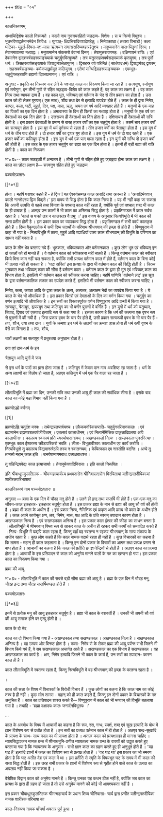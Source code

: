 +++
title = "०५"

+++

कालनिरूपणम् 


अथाचिद्विशेषः कालो निरूप्यते । कालो नाम गुणत्रयरहितो जडद्रव्य- विशेषः । स च नित्यो विभुश्च । भूतभविष्यद्वर्तमानभेदेन त्रिविधः । युगपत्- क्षिप्रचिरादिव्यपदेशहेतुः । निमेषकाष्ठा ( तत्परा विनाडी ) कला घटिका- मुहूर्त-दिवस-पक्ष-मास ऋत्वयन संवत्सरादिव्यवहारहेतुश्च । मनुष्यमानेन मासः पितॄणां दिनम् । तेषाममावास्या मध्याह्नः । मनुष्यमानेन संवत्सरो देवानां दिनम् । तेषामुत्तरायणमहः । दक्षिणायनं रात्रिः । एवं देवमानेन द्वादशवर्षसहस्रसङ्ख्याकं चतुर्युगमित्युच्यते । तत्र चतुस्सहस्रवर्षसङ्ख्याकं कृतयुगम् । तत्र पूर्णो धर्मः । त्रिसहस्रवर्षसङ्ख्याकं त्रिपाद्धर्मवत्त्रेतायुगम् । द्विसहस्र वर्ष परिमितं ( सार्धपादधमं) द्विपाद्धर्मवद् द्वापरम् । सहस्रवर्षसङ्ख्या- कमेकपाद्धर्मयुतं कलियुगम् । एतेषां सन्धिद्विसहस्रसङ्ख्याकः । एवम्भूत- चतुर्युगसहस्राणि ब्रह्मणो दिवसप्रमाणम् । एवं रात्रिः । 


अनुवाद - प्रकृति का निरूपण कर लेने के पश्चात् काल का निरूपण किया जा रहा है । सत्त्वगुण, रजोगुण एवं तमोगुण, इन तीनों गुणों से रहित जड़द्रव्य-विशेष को काल कहते हैं; यह काल का लक्षण है । वह काल नित्य तथा व्यापक द्रव्य है । वह काल भूत, भविष्यत् एवं वर्तमान के भेद से तीन प्रकार का होता है । उस काल को ही लेकर युगपत् ( एक साथ), शीघ्र तथा देर से इत्यादि व्यपदेश होते हैं । काल के ही द्वारा निमेष, काष्ठा, कला, घटी, मुहूर्त, दिन, पक्ष, मास, ऋतु, अयन एवं वर्ष आदि व्यवहार होते हैं । मनुष्यों के एक माह का पितरों का एक दिन होता है । अमावास्या के दिन ही पितरों का मध्याह्न होता है । मनुष्यों के एक वर्ष का देवताओं का एक दिन होता है । उत्तरायण ही देवताओं का दिन होता है । दक्षिणायन ही देवताओं की रात्रि होती है । इस प्रकार देवताओं के प्रमाण से बारह हजार वर्षों का एक चतुर्युग होता है । उसमें चार हजार वर्षों का सत्ययुग होता है । इस युग में धर्म पूर्णरूप से रहता है। तीन हजार वर्षों का त्रेतायुग होता है । इस युग में धर्म के तीन पाद होते हैं । दो हजार वर्षों का द्वापर युग होता है । इस युग में धर्म के दो पाद रहते हैं । एक हजार वर्षों का कलियुग होता है । इस युग में धर्म एक पाद वाला रहता है। इन युगों की सन्धि दो हजार वर्षों की होती है । इस तरह के एक हजार चतुर्युग का ब्रह्मा का एक दिन होता है । इतनी ही बड़ी बह्मा की रात्रि होती है । काल का निरूपण 


भा० प्र०-- काल जडद्रव्यों में अन्यतम है । तीनों गुणों से रहित होते हुए जड़द्रव्य होना काल का लक्षण है । काल का छोटा लक्षण है— सत्त्वगुण रहित होते हुए जड़द्रव्य 


पञ्चमोऽवतारः 


[[१०१]]


होना । महर्षि पराशर कहते हैं - हे द्विज ! यह ऐश्वर्यसम्पन्न काल अनादि तथा अनन्त है । 'अनादिर्भगवान् कालो नान्तोऽस्य द्विज विद्यते।' इस वाक्य से सिद्ध होता है कि काल नित्य है । यह भी नहीं कहा जा सकता कि अपनी उत्पत्ति से पहले तथा विनाश के पश्चात् काल नहीं रहता है, क्योंकि पूर्व एवं पश्चात् शब्द भी काल के ही वाचक हैं । अतएव उन कालों में भी काल का अस्तित्व सिद्ध होता है । प्रकृतिमण्डल में काल सर्वत्र रहता है । 'कालं स पचते तत्र न कालस्तत्र वै प्रभुः ।' इस वाक्य के अनुसार नित्यविभूति में भी काल की सत्ता प्रतीत होती है । इस प्रकार काल का व्यापकत्व सिद्ध होता है । प्रकृतिमण्डल में सभी कार्य कालकृत होते हैं । दिव्य वैकुण्ठलोक में सभी दिव्य पदार्थों के परिणाम श्रीभगवान् की इच्छा से होते हैं । विष्णुपुराण में कहा भी गया है - नित्यविभूति में कला, मुहूर्त आदि उपाधियों वाला काल श्रीभगवान् की विभूति के परिणाम का साधन नहीं बनता है । 


काल के तीन भेद बतलाए गये हैं- भूतकाल, भविष्यत्काल और वर्तमानकाल । कुछ लोग भूत एवं भविष्यत् इन दो कालों को ही मानते हैं । वे वर्तमान काल को स्वीकारना नहीं चाहते हैं । किन्तु वर्तमान काल को स्वीकार किये बिना काम नहीं चल सकता है, क्योंकि सभी प्रत्यक्ष वर्तमान काल में होते हैं, वर्तमान काल के बिना कोई भी प्रत्यक्ष नहीं हो सकता है । 'घटः अस्ति' इस प्रत्यक्ष के द्वारा भी वर्तमान काल की सिद्धि होती है । किञ्च भूतकाल तथा भविष्यत् काल की सीमा है वर्तमान काल । वर्तमान काल के द्वारा ही भूत एवं भविष्यत् काल का विभाग होता है, इसलिये भी वर्तमान काल को स्वीकार करना चाहिए। महर्षि पाणिनि 'वर्तमाने लट्' इस सूत्र के द्वारा वर्तमानकालिक लकार का उपदेश करते हैं, इसलिये भी वर्तमान काल को स्वीकार करना चाहिए । 


निमेष, कला, काष्ठा आदि के द्वारा काल के अल्प, अल्पतर, अल्पतम भेदों का व्यपदेश किया गया है । ये काल के भेद भी औपाधिक हैं । इस प्रकार पितरों एवं देवताओं के दिन का वर्णन किया गया । चतुर्युग का वर्णन इत्यादि भी औपाधिक है । इन सबों का विस्तारपूर्वक वर्णन विष्णुपुराण आदि ग्रन्थों में किया गया है । सत्ययुग, त्रेतायुग, द्वापरयुग तथा कलियुग का भी वर्णन पुराणों में वर्णित है । इन युगों में धर्म को चतुष्पाद, त्रिपाद, द्विपाद एवं एकपाद इत्यादि रूप से कहा गया है । इसका कारण है कि धर्म की कल्पना एक वृषभ रूप से पुराणों में की गयी है । जिस प्रकार वृषभ के चार पैर होते हैं, उसी प्रकार सत्यरूपी वृषभ के भी चार पैर हैं - तपः, शौच, दया तथा दान । युगों के क्रमशः इन धर्म के लक्षणों का क्रमशः ह्रास होना ही धर्म रूपी वृषभ के पैरों का विनाश है । तपः, शौच, 


चारों लक्षणों का सत्ययुग में प्रचुरतया अनुष्ठान होता है। 


दया एवं दान-धर्म के इन 


त्रेतायुग आदि युगों में क्रम 


से इस धर्म के पादों का ह्रास होता जाता है । कलियुग में केवल दान मात्र अवशिष्ट रह जाता है । धर्म के अन्य लक्षणों का विलोप हो जाता है, अतएव कलियुग में धर्म एक पैर वाला रह जाता है । 


[[१०२]]




लीलाविभूति में ब्रह्मा का दिन, उनकी रात्रि तथा उनकी आयु ही काल की सर्वाधिक सीमा है । इसके बाद काल का कोई बड़ा विभाग नहीं किया गया है । 


ब्रह्मणोऽह्नो वर्णनम् 


[[1]]


ब्रह्मणोऽह्नि चतुर्दश मनवः । तथेन्द्रास्तप्तर्षयश्च । एकैकमनोरेकसप्तति- चतुर्युगपरिमाणकालः । एवं ब्रह्ममानेन ब्रह्मणश्शतवर्षजीवित्वम् । एतत्सवं कालाधीनम् । एवं नित्यनैमित्तिक प्राकृतादिप्रलया अपि कालाधीनाः । कालस्य स्वकायं प्रति स्वस्योपादानत्वम् । अखण्डकालो नित्यः । खण्डकालाः पुनरनित्याः । एवम्भूतः काल ईश्वरस्य क्रीडापरिकरो भवति । लीला- विभूतावीश्वरः कालाधीन एव कार्यं करोति । नित्यविभूतो तु कालस्य विद्यमानत्वेऽपि तस्य न स्वातन्त्र्यम् । केचित्काल एव नास्तीति वदन्ति । अन्ये तु तामसो महान् काल इति । उभयेषामागमबाधः प्रत्यक्षबाधश्च । 


तु षडिन्द्रियवेद्यः काल इत्याचार्याः । तेनानुमेयवादिनिरासः । इति कालो निरूपितः । 


इति श्रीवाधूलकुलतिलक - श्रीमन्महाचार्यस्य प्रथमदासेन श्रीनिवासदासेन विरचितायां यतीन्द्रमतदीपिकायां शारीरकपरिभाषायां 


कालनिरूपणं नाम पञ्चमोऽवतारः ॥ 


अनुवाद — ब्रह्मा के एक दिन में चौदह मनु होते हैं । उतने ही इन्द्र तथा सप्तर्षि भी होते हैं। एक-एक मनु का जीवन-काल इकहत्तर- इकहत्तर चतुर्युग होता है । इस प्रकार ब्रह्मा के मान से ब्रह्मा की आयु सौ वर्ष की होती है । ब्रह्मा भी काल के अधीन हैं । इस प्रकार नित्य, नैमित्तिक एवं प्राकृत आदि प्रलय भी काल के अधीन होते हैं । काल अपने कार्यभूत क्षण, लव, निमेष, मास, पक्ष आदि के प्रति स्वयम् उपादान कारण होता है । अखण्डकाल नित्य है । एवं सखण्डकाल अनित्य है । इस प्रकार काल ईश्वर की क्रीडा का साधन बनता है । लीलाविभूति में श्रीभगवान् विभव रूप से आकर काल के अधीन ही रहकर सभी कार्यों को सम्पादित करते हैं । नित्य- विभूति में यद्यपि काल रहता है, किन्तु वहाँ वह स्वतन्त्र न रहकर श्रीभगवान् के सत्य संकल्प के अधीन रहता है । कुछ लोग कहते हैं कि काल नामक पदार्थ रहता ही नहीं है । कुछ विचारकों का कहना है कि तामस - महान् ही काल कहलाता है । किन्तु इन दोनों प्रकार के विचारों का आगम तथा प्रत्यक्ष प्रमाण से बाध होता है । आचार्यों का कहना है कि काल की प्रतीति छः ज्ञानेन्द्रियों से होती है । अतएव काल का प्रत्यक्ष होता है । आचार्यों के इस प्रतिपादन से काल को अनुमेय मानने वालों के मत का खण्डन हो गया। इस प्रकार काल का निरूपण किया गया । 


ब्रह्मा की आयु 


भा० प्र० - लीलाविभूति में काल की सबसे बड़ी सीमा ब्रह्मा की आयु है । ब्रह्मा के एक दिन में चौदह मनु, चौदह इन्द्र तथा चौदह सप्तर्षिमण्डल होते हैं । 


पञ्चमोऽवतारः 


[[१०३]]


इनमें से प्रत्येक मनु की आयु इकहत्तर चतुर्युग है । ब्रह्मा भी काल के वशवर्ती हैं । उनकी भी अपनी सौ वर्ष की आयु समाप्त होने पर मृत्यु होती है । 


काल के दो भेद 


काल का दो विभाग किया गया है - अखण्डकाल तथा सखण्डकाल । अखण्डकाल नित्य है । सखण्डकाल अनित्य है । वह उत्पन्न और विनष्ट होता है । कला- निमेष से के लेकर ब्रह्मा की आयु पर्यन्त सभी जितने भी विभाग किये गये हैं, वे सब सखण्डकाल अन्तर्गत आते हैं । अखण्डकाल का एक विभाग है सखण्डकाल । वह अखण्डकाल का कार्य है । क्षण, निमेष इत्यादि जितने भी काल के कार्य हैं, उन सबों का उपादान- कारण काल ही है । 


काल लीलाविभूति में स्वतन्त्र रहता है, किन्तु नित्यविभूति में वह श्रीभगवान् की इच्छा के परतन्त्र रहता है । 


। 


काल की सत्ता के विषय में विचारकों के विरोधी विचार हैं । कुछ लोगों का कहना है कि काल नाम का कोई तत्त्व है ही नहीं । कुछ लोग तामस - महान् को ही काल कहते हैं, किन्तु इन दोनों प्रकार के विचारकों के मत अनुचित हैं । काल का प्रतिपादन शास्त्र करते हैं— विष्णुपुराण में काल को भी भगवान् की विभूति बतलाया गया है । तथाहि - 'ब्रह्मा दक्षादयः कालः जनार्दनविभूतयः ।' 


... 


काल के अवबोध के विषय में आचार्यों का कहना है कि रूप, रस, गन्ध, स्पर्श, शब्द एवं सुख इत्यादि के बोध में ज्ञान विशेषण रूप से प्रतीत होता है । इन सबों का प्रत्यक्ष वर्तमान काल में ही होता है । अतएव शब्द-सुखादि के प्रत्यक्ष के साथ- साथ काल का भी प्रत्यक्ष होता है । अतएव काल को प्रत्यक्षग्राह्य ही मानना चाहिए । न्यायसिद्धाञ्जन नामक ग्रन्थ में श्रीनाथमुनि-प्रणीत न्यायतत्त्व नामक ग्रन्थ के वाक्यों को उद्धृत करते हुए बतलाया गया है कि न्यायतत्त्व के अनुसार - सभी ज्ञान काल का ग्रहण करते हुए ही अनुभूत होते हैं । 'यह घट है' इत्यादि ज्ञानों में काल का विशेषण रूप से प्रत्यक्ष होता है । 'वह घट था' इस प्रकार का जो स्मरण होता है कि घट अतीत देश एवं काल में था । इस प्रतीति से स्मृति के विषयभूत घट के समय में भी काल की सत्ता सिद्ध होती है । इस तरह सभी प्रकार के ज्ञानों में विशेषण रूप से गृहीत होने वाले काल के प्रत्यक्ष का अपलाप नहीं किया जा सकता है । 


वैशेषिक विद्वान् काल को अनुमेय मानते हैं । किन्तु उनका यह कथन ठीक नहीं है, क्योंकि जब काल का प्रत्यक्ष के द्वारा ही ग्रहण हो जाता है तो उसे अनुमेय मानने की कोई भी आवश्यकता नहीं है । 


इस प्रकार श्रीवाधूलकुलतिलक श्रीमन्महाचार्य के प्रधान शिष्य श्रीनिवासा- चार्य द्वारा प्रणीत यतीन्द्रमतदीपिका नामक शारीरक परिभाषा का 


काल-निरूपण नामक पाँचवाँ अवतार पूर्ण हुआ । 

